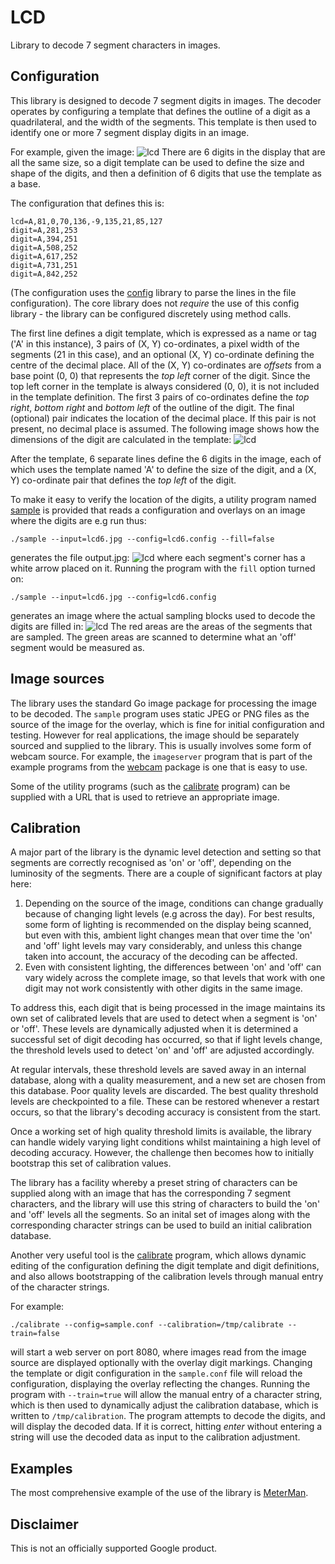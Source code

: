 # LCD
Library to decode 7 segment characters in images.

## Configuration

This library is designed to decode 7 segment digits in images. The decoder operates by configuring
a template that defines the outline of a digit as a quadrilateral, and the width of the segments.
This template is then used to identify one or more 7 segment display digits in an image.

For example, given the image:
![lcd](images/lcd6.jpg)
There are 6 digits in the display that are all the same size, so a digit template can be used
to define the size and shape of the digits, and then a definition of 6 digits that use the template as a base.

The configuration that defines this is:
```
lcd=A,81,0,70,136,-9,135,21,85,127
digit=A,281,253
digit=A,394,251
digit=A,508,252
digit=A,617,252
digit=A,731,251
digit=A,842,252
```
(The configuration uses the [config](http://github.com/aamcrae/config) library to parse
the lines in the file configuration). The core library does not _require_ the use of this config library - the library can be
configured discretely using method calls.

The first line defines a digit template, which is expressed as a name or tag ('A' in this instance),
3 pairs of (X, Y) co-ordinates, a pixel width of the segments
(21 in this case), and an optional (X, Y) co-ordinate defining the centre of the decimal place.
All of the (X, Y) co-ordinates are _offsets_ from a base point (0, 0) that represents the *top left* corner of the digit.
Since the top left corner in the template is always considered (0, 0), it is not included in the template definition.
The first 3 pairs of co-ordinates define the *top right*, *bottom right* and *bottom left* of the outline of the digit.
The final (optional) pair indicates the location of the decimal place. If this pair is not present, no decimal place is
assumed.
The following image shows how the dimensions of the digit are calculated in the template:
![lcd](images/digit.jpg)

After the template, 6 separate lines define the 6 digits in the image, each of which uses the template named 'A' to define the
size of the digit, and a (X, Y) co-ordinate pair that defines the *top left* of the digit.

To make it easy to verify the location of the digits, a utility program named [sample](utils/sample/sample.go) is provided
that reads a configuration and overlays on an image where the digits are e.g run thus:
```
./sample --input=lcd6.jpg --config=lcd6.config --fill=false
```
generates the file output.jpg:
![lcd](images/outline6.jpg)
where each segment's corner has a white arrow placed on it. Running the program with the ```fill``` option turned on:
```
./sample --input=lcd6.jpg --config=lcd6.config
```
generates an image where the actual sampling blocks used to decode the digits are filled in:
![lcd](images/fill6.jpg)
The red areas are the areas of the segments that are sampled. The green areas are scanned to determine what an 'off'
segment would be measured as.

## Image sources

The library uses the standard Go image package for processing the image to be decoded.
The ```sample``` program uses static JPEG or PNG files as the source of the image for the overlay, which
is fine for initial configuration and testing.
However for real applications, the image should be separately sourced and supplied to the library.
This is usually involves some form of webcam source.
For example, the ```imageserver``` program that is part of the example programs from the
[webcam](http://github.com/aamcrae/webcam) package is one that is easy to use.

Some of the utility programs (such as the [calibrate](./utils/calibrate/README.md) program) can be supplied
with a URL that is used to retrieve an appropriate image.

## Calibration

A major part of the library is the dynamic level detection and setting so that segments are correctly
recognised as 'on' or 'off', depending on the luminosity of the segments.
There are a couple of significant factors at play here:
1. Depending on the source of the image, conditions can change gradually because of changing light levels (e.g across the day).
For best results, some form of lighting is recommended on the display being scanned, but even with this, ambient light changes
mean that over time the 'on' and 'off' light levels may vary considerably, and unless this change taken into account, the accuracy of
the decoding can be affected.
2. Even with consistent lighting, the differences between 'on' and 'off' can vary widely across the complete image,
so that levels that work with one digit may not work consistently with other digits in the same image.

To address this, each digit that is being processed in the image maintains its own set of calibrated levels that are used
to detect when a segment is 'on' or 'off'.
These levels are dynamically adjusted when it is determined a successful set of digit decoding has occurred, so that
if light levels change, the threshold levels used to detect 'on' and 'off' are adjusted accordingly.

At regular intervals, these threshold levels are saved away in an internal database, along with a quality measurement, and
a new set are chosen from this database. Poor quality levels are discarded.
The best quality threshold levels are checkpointed to a file. These can be restored whenever a restart occurs, so that the library's
decoding accuracy is consistent from the start.

Once a working set of high quality threshold limits is available, the library can handle
widely varying light conditions whilst maintaining a high level of decoding accuracy.
However, the challenge then becomes how to initially bootstrap this set of calibration values.

The library has a facility whereby a preset string of characters can be supplied along with an image that has the corresponding
7 segment characters, and the library will use this string of characters to build the 'on' and 'off' levels all the segments.
So an inital set of images along with the corresponding character strings can be used to build an initial calibration database.

Another very useful tool is the [calibrate](./utils/calibrate/calibrate.go) program, which
allows dynamic editing of the configuration defining the digit template and digit definitions, and also
allows bootstrapping of the calibration levels through manual entry of the character strings.

For example:
```
./calibrate --config=sample.conf --calibration=/tmp/calibrate --train=false
```
will start a web server on port 8080, where images read from the image source are displayed optionally with the overlay digit markings.
Changing the template or digit configuration in the ```sample.conf``` file will reload the configuration, displaying the overlay reflecting
the changes.
Running the program with ```--train=true``` will allow the manual entry of a character string, which is then used to dynamically adjust
the calibration database, which is written to ```/tmp/calibration```. The program attempts to decode the digits, and will display the
decoded data. If it is correct, hitting _enter_ without entering a string will use the decoded data as input to the calibration adjustment.

## Examples

The most comprehensive example of the use of the library is [MeterMan](http://github.com/aamcrae/MeterMan).

## Disclaimer

This is not an officially supported Google product.
